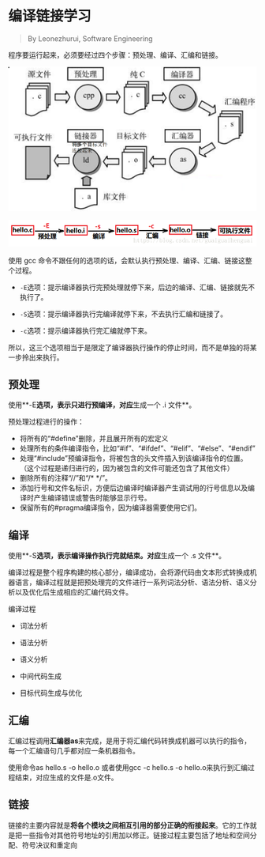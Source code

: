 # 编译链接学习

> By Leonezhurui, Software Engineering



程序要运行起来，必须要经过四个步骤：预处理、编译、汇编和链接。

![变异链接图](img/变异链接图.png)

![编译链接](img/编译链接.png)

使用 gcc 命令不跟任何的选项的话，会默认执行预处理、编译、汇编、链接这整个过程。

* `-E`选项：提示编译器执行完预处理就停下来，后边的编译、汇编、链接就先不执行了。

* `-S`选项：提示编译器执行完编译就停下来，不去执行汇编和链接了。

* `-c`选项：提示编译器执行完汇编就停下来。

所以，这三个选项相当于是限定了编译器执行操作的停止时间，而不是单独的将某一步拎出来执行。



## 预处理

使用**-E**选项，表示只进行预编译，对应**生成一个 .i 文件**。

预处理过程进行的操作：

* 将所有的“#define”删除，并且展开所有的宏定义
* 处理所有的条件编译指令，比如“#if”、“#ifdef”、“#elif”、“#else”、“#endif”
* 处理“#include”预编译指令，将被包含的头文件插入到该编译指令的位置。（这个过程是递归进行的，因为被包含的文件可能还包含了其他文件）
* 删除所有的注释“//”和“/* */”。
* 添加行号和文件名标识，方便后边编译时编译器产生调试用的行号信息以及编译时产生编译错误或警告时能够显示行号。
* 保留所有的#pragma编译指令，因为编译器需要使用它们。

## 编译

使用**-S**选项，表示编译操作执行完就结束。对应**生成一个 .s 文件**。

编译过程是整个程序构建的核心部分，编译成功，会将源代码由文本形式转换成机器语言，编译过程就是把预处理完的文件进行一系列词法分析、语法分析、语义分析以及优化后生成相应的汇编代码文件。



编译过程

* 词法分析

* 语法分析

* 语义分析

* 中间代码生成

- 目标代码生成与优化



## 汇编

汇编过程调用**汇编器as**来完成，是用于将汇编代码转换成机器可以执行的指令，每一个汇编语句几乎都对应一条机器指令。

使用命令as hello.s -o hello.o 或者使用gcc -c hello.s -o hello.o来执行到汇编过程结束，对应生成的文件是.o文件。



## 链接

链接的主要内容就是**将各个模块之间相互引用的部分正确的衔接起来**。它的工作就是把一些指令对其他符号地址的引用加以修正。链接过程主要包括了地址和空间分配、符号决议和重定向



